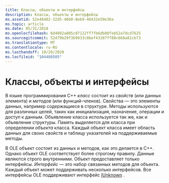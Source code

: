 ```yaml
---
title: Классы, объекты и интерфейсы
description: Классы, объекты и интерфейсы
ms.assetid: 52e48402-32d5-46b0-8eb9-46432e59e36a
ms.topic: article
ms.date: 05/31/2018
ms.openlocfilehash: 6d4892a805c87122ff7fb6db80feb52a7dcd7625
ms.sourcegitcommit: 52d79b29f3b9933c8bef43207ff80c668a81cb73
ms.translationtype: MT
ms.contentlocale: ru-RU
ms.lasthandoff: 10/20/2020
ms.locfileid: "104488505"
---
```

# <a name="classes-objects-and-interfaces"></a>Классы, объекты и интерфейсы

В языке программирования C++ *класс* состоит из *свойств* (или данных элемента) и *методов* (или функций-членов). Свойства — это элементы данных, например содержащиеся в структуре. Методы используются для различных целей, таких как инициализация, назначение, операции и доступ к данным. Объявление класса используется так же, как и объявление структуры. Память выделяется для класса при определении *объекта* класса. Каждый объект класса имеет область данных для своих свойств и таблицу указателей на поддерживаемые методы.

В OLE объект состоит из данных и методов, как это делается в C++. Однако объект OLE соответствует более строгому правилу. Данные являются строго внутренними. Объект предоставляет только интерфейсы. *Интерфейс* — это набор связанных методов для объекта. Каждый объект может поддерживать несколько интерфейсов. Все интерфейсы OLE поддерживают интерфейс [IUnknown](/windows/win32/api/unknwn/nn-unknwn-iunknown) .

 

 




